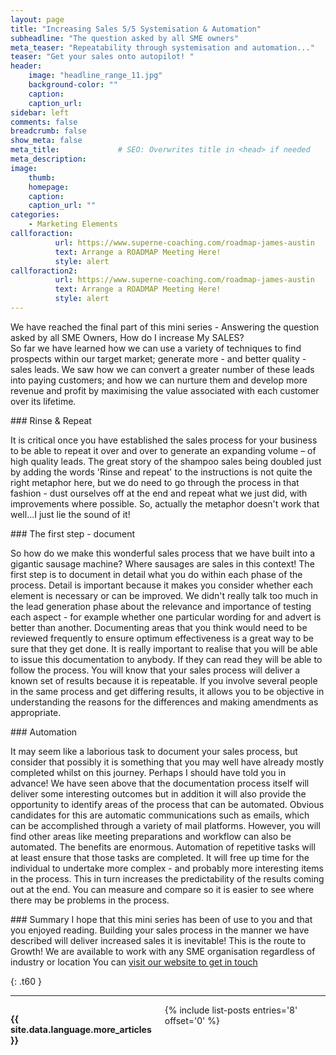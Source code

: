 ```yaml
---
layout: page
title: "Increasing Sales 5/5 Systemisation & Automation"
subheadline: "The question asked by all SME owners"
meta_teaser: "Repeatability through systemisation and automation..."
teaser: "Get your sales onto autopilot! "
header:
    image: "headline_range_11.jpg"
    background-color: ""
    caption:
    caption_url:
sidebar: left
comments: false
breadcrumb: false
show_meta: false
meta_title:             # SEO: Overwrites title in <head> if needed
meta_description:      
image:
    thumb:  
    homepage:
    caption:
    caption_url: ""
categories:
    - Marketing Elements
callforaction:
          url: https://www.superne-coaching.com/roadmap-james-austin
          text: Arrange a ROADMAP Meeting Here!
          style: alert
callforaction2:
          url: https://www.superne-coaching.com/roadmap-james-austin
          text: Arrange a ROADMAP Meeting Here!
          style: alert
---
```


<p>We have reached the final part of this mini series - Answering the question asked by all SME Owners, How do I increase My SALES? <br>
So far we have learned how we can use a variety of techniques to find prospects within our target market; generate more - and better quality - sales leads.  We saw how we can convert a greater number of these leads into paying customers; and how we can nurture them and develop more revenue and profit by maximising the value associated with each customer over its lifetime.</p>
### Rinse & Repeat
<p>It is critical once you have established the sales process for your business to be able to repeat it over and over to generate an expanding volume – of high quality leads.  The great story of the shampoo sales being doubled just by adding the words 'Rinse and repeat' to the instructions is not quite the right metaphor here, but we do need to go through the process in that fashion - dust ourselves off at the end and repeat what we just did, with improvements where possible.  So, actually the metaphor doesn't work that well...I just lie the sound of it!</p>
### The first step - document
<p>So how do we make this wonderful sales process that we have built into a gigantic sausage machine?  Where sausages are sales in this context! The first step is to document in detail what you do within each phase of the process.  Detail is important because it makes you consider whether each element is necessary or can be improved.  We didn't really talk too much in the lead generation phase about the relevance and importance of testing each aspect - for example whether one particular wording for and advert is better than another.  Documenting areas that you think would need to be reviewed frequently to ensure optimum effectiveness is a great way to be sure that they get done. It is really important to realise that you will be able to issue this documentation to anybody.  If they can read they will be able to follow the process.  You will know that your sales process will deliver a known set of results because it is repeatable.  If you involve several people in the same process and get differing results, it allows you to be objective in understanding the reasons for the differences and making amendments as appropriate.</p>
### Automation
<p>It may seem like a laborious task to document your sales process, but consider that possibly it is something that you may well have already mostly completed whilst on this journey. Perhaps I should have told you in advance! We have seen above that the documentation process itself will deliver some interesting outcomes but in addition it will also provide the opportunity to identify areas of the process that can be automated.  Obvious candidates for this are automatic communications such as emails, which can be accomplished through a variety of mail platforms.  However, you will find other areas like meeting preparations and workflow can also be automated. The benefits are enormous.  Automation of repetitive tasks will at least ensure that those tasks are completed. It will free up time for the individual to undertake more complex - and probably more interesting items in the process.  This in turn increases the predictability of the results coming out at the end. You can measure and compare so it is easier to see where there may be problems in the process.</p>  
### Summary
I hope that this mini series has been of use to you and that you enjoyed reading.  Building your sales process in the manner we have described will deliver increased sales it is inevitable!  This is the route to Growth!  We are available to work with any SME organisation regardless of industry or location You can <a href="https://www.superneconsulting.co.uk" > visit our website to get in touch </a>



{: .t60 }
<hr>
  <!-- Display list of blog posts - marketing components -->
<div class="medium-10 columns">
    <p><strong>{{ site.data.language.more_articles }}</strong></p>
    {% include list-posts entries='8' offset='0' %}
</div><!-- /.medium-10.columns -->
